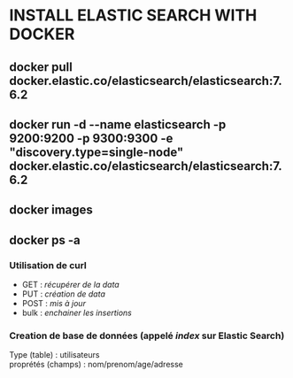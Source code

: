 # INSTALL ELASTIC SEARCH WITH DOCKER

## docker pull docker.elastic.co/elasticsearch/elasticsearch:7.6.2

## docker run -d --name elasticsearch -p 9200:9200 -p 9300:9300 -e "discovery.type=single-node" docker.elastic.co/elasticsearch/elasticsearch:7.6.2

## docker images

## docker ps -a

### Utilisation de **curl**
- GET : *récupérer  de la data*
- PUT : *création de data*
- POST : *mis à jour*
- bulk : *enchainer les insertions*

### Creation de base de données (appelé *index* sur Elastic Search)
Type (table) : utilisateurs <br>
proprétés (champs) : nom/prenom/age/adresse <br>
